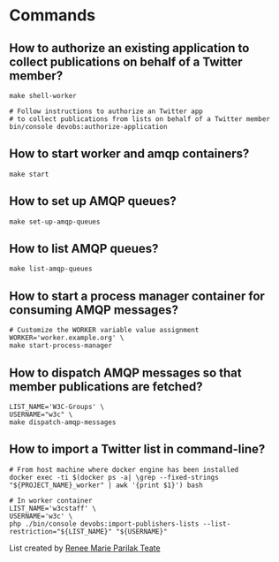 # Commands

## How to authorize an existing application to collect publications on behalf of a Twitter member?

```shell
make shell-worker

# Follow instructions to authorize an Twitter app
# to collect publications from lists on behalf of a Twitter member  
bin/console devobs:authorize-application
```

## How to start worker and amqp containers?

```shell
make start
```

## How to set up AMQP queues?

```shell
make set-up-amqp-queues
```

## How to list AMQP queues?

```shell
make list-amqp-queues
```

## How to start a process manager container for consuming AMQP messages?

```shell
# Customize the WORKER variable value assignment
WORKER='worker.example.org' \
make start-process-manager
```

## How to dispatch AMQP messages so that member publications are fetched?

```shell
LIST_NAME='W3C-Groups' \
USERNAME="w3c" \
make dispatch-amqp-messages
```

## How to import a Twitter list in command-line?

```shell
# From host machine where docker engine has been installed
docker exec -ti $(docker ps -a| \grep --fixed-strings "${PROJECT_NAME}_worker" | awk '{print $1}') bash

# In worker container
LIST_NAME='w3cstaff' \
USERNAME='w3c' \
php ./bin/console devobs:import-publishers-lists --list-restriction="${LIST_NAME}" "${USERNAME}"
```

List created by [Renee Marie Parilak Teate](https://twitter.com/BecomingDataSci)  

